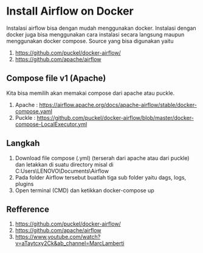 # Install Airflow on Docker
Instalasi airflow bisa dengan mudah menggunakan docker. Instalasi dengan docker juga bisa menggunakan cara instalasi secara langsung maupun menggunakan docker compose. Source yang bisa digunakan yaitu
1. https://github.com/puckel/docker-airflow/
2. https://github.com/apache/airflow

## Compose file v1 (Apache)
Kita bisa memilih akan memakai compose dari apache atau puckle.

1. Apache : https://airflow.apache.org/docs/apache-airflow/stable/docker-compose.yaml
2. Puckle : https://github.com/puckel/docker-airflow/blob/master/docker-compose-LocalExecutor.yml

## Langkah
1. Download file compose (.yml) (terserah dari apache atau dari puckle) dan letakkan di suatu directory misal di C:Users\LENOVO\Documents\Airflow
2. Pada folder Airflow tersebut buatlah tiga sub folder yaitu dags, logs, plugins
3. Open terminal (CMD) dan ketikkan docker-compose up


## Refference
1. https://github.com/puckel/docker-airflow/
2. https://github.com/apache/airflow
3. https://www.youtube.com/watch?v=aTaytcxy2Ck&ab_channel=MarcLamberti

